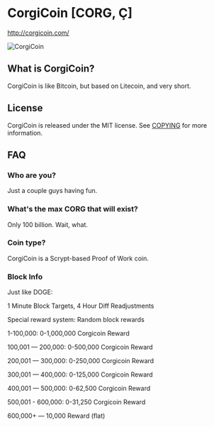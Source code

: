 # CorgiCoin [CORG, Ç]
http://corgicoin.com/

![CorgiCoin](http://i.imgur.com/jx5vexy.png)

## What is CorgiCoin?
CorgiCoin is like Bitcoin, but based on Litecoin, and very short.

## License
CorgiCoin is released under the MIT license. See [COPYING](COPYING)
for more information.

## FAQ

### Who are you?
Just a couple guys having fun.

### What's the max CORG that will exist?
Only 100 billion. Wait, what.

### Coin type?
CorgiCoin is a Scrypt-based Proof of Work coin.

### Block Info

Just like DOGE:

1 Minute Block Targets, 4 Hour Diff Readjustments

Special reward system: Random block rewards

1-100,000: 0-1,000,000 Corgicoin Reward

100,001 — 200,000: 0-500,000 Corgicoin Reward

200,001 — 300,000: 0-250,000 Corgicoin Reward

300,001 — 400,000: 0-125,000 Corgicoin Reward

400,001 — 500,000: 0-62,500 Corgicoin Reward

500,001 - 600,000: 0-31,250 Corgicoin Reward

600,000+ — 10,000 Reward (flat)
